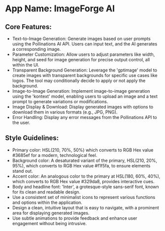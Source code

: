 # **App Name**: ImageForge AI

## Core Features:

- Text-to-Image Generation: Generate images based on user prompts using the Pollinations AI API. Users can input text, and the AI generates a corresponding image.
- Parameter Customization: Allow users to adjust parameters like width, height, and seed for image generation for precise output control, all within the UI.
- Transparent Background Generation: Leverage the 'gptimage' model to create images with transparent backgrounds for specific use cases like logos. The tool may conditionally decide to apply or not apply the background.
- Image-to-Image Generation: Implement image-to-image generation using the 'kontext' model, enabling users to upload an image and a text prompt to generate variations or modifications.
- Image Display & Download: Display generated images with options to download them in various formats (e.g., JPG, PNG).
- Error Handling: Display any error messages from the Pollinations API to the user.

## Style Guidelines:

- Primary color: HSL(210, 70%, 50%) which converts to RGB Hex value #3685ef for a modern, technological feel.
- Background color: A desaturated variant of the primary, HSL(210, 20%, 95%), which converts to RGB Hex value #f1f5fa, to ensure elements stand out.
- Accent color: An analogous color to the primary at HSL(180, 60%, 40%), which converts to RGB Hex value #329da8, provides interactive cues.
- Body and headline font: 'Inter', a grotesque-style sans-serif font, known for its clean and readable design.
- Use a consistent set of minimalist icons to represent various functions and options within the application.
- Design a clean, intuitive layout that is easy to navigate, with a prominent area for displaying generated images.
- Use subtle animations to provide feedback and enhance user engagement without being intrusive.